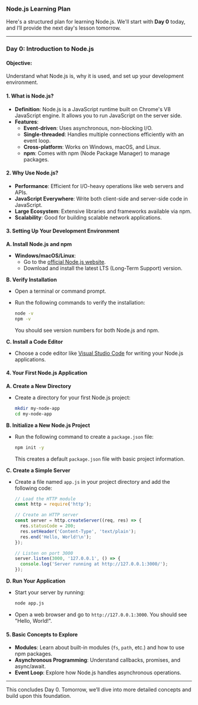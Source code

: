 ### **Node.js Learning Plan**

Here's a structured plan for learning Node.js. We'll start with **Day 0** today, and I’ll provide the next day's lesson tomorrow.

---

### **Day 0: Introduction to Node.js**

#### **Objective:**
Understand what Node.js is, why it is used, and set up your development environment.

#### **1. What is Node.js?**

- **Definition**: Node.js is a JavaScript runtime built on Chrome's V8 JavaScript engine. It allows you to run JavaScript on the server side.
- **Features**:
  - **Event-driven**: Uses asynchronous, non-blocking I/O.
  - **Single-threaded**: Handles multiple connections efficiently with an event loop.
  - **Cross-platform**: Works on Windows, macOS, and Linux.
  - **npm**: Comes with npm (Node Package Manager) to manage packages.

#### **2. Why Use Node.js?**

- **Performance**: Efficient for I/O-heavy operations like web servers and APIs.
- **JavaScript Everywhere**: Write both client-side and server-side code in JavaScript.
- **Large Ecosystem**: Extensive libraries and frameworks available via npm.
- **Scalability**: Good for building scalable network applications.

#### **3. Setting Up Your Development Environment**

**A. Install Node.js and npm**

- **Windows/macOS/Linux**:
  - Go to the [official Node.js website](https://nodejs.org/).
  - Download and install the latest LTS (Long-Term Support) version.

**B. Verify Installation**

- Open a terminal or command prompt.
- Run the following commands to verify the installation:

  ```bash
  node -v
  npm -v
  ```

  You should see version numbers for both Node.js and npm.

**C. Install a Code Editor**

- Choose a code editor like [Visual Studio Code](https://code.visualstudio.com/) for writing your Node.js applications.

#### **4. Your First Node.js Application**

**A. Create a New Directory**

- Create a directory for your first Node.js project:

  ```bash
  mkdir my-node-app
  cd my-node-app
  ```

**B. Initialize a New Node.js Project**

- Run the following command to create a `package.json` file:

  ```bash
  npm init -y
  ```

  This creates a default `package.json` file with basic project information.

**C. Create a Simple Server**

- Create a file named `app.js` in your project directory and add the following code:

  ```javascript
  // Load the HTTP module
  const http = require('http');

  // Create an HTTP server
  const server = http.createServer((req, res) => {
    res.statusCode = 200;
    res.setHeader('Content-Type', 'text/plain');
    res.end('Hello, World!\n');
  });

  // Listen on port 3000
  server.listen(3000, '127.0.0.1', () => {
    console.log('Server running at http://127.0.0.1:3000/');
  });
  ```

**D. Run Your Application**

- Start your server by running:

  ```bash
  node app.js
  ```

- Open a web browser and go to `http://127.0.0.1:3000`. You should see "Hello, World!".

#### **5. Basic Concepts to Explore**

- **Modules**: Learn about built-in modules (`fs`, `path`, etc.) and how to use npm packages.
- **Asynchronous Programming**: Understand callbacks, promises, and async/await.
- **Event Loop**: Explore how Node.js handles asynchronous operations.

---

This concludes Day 0. Tomorrow, we’ll dive into more detailed concepts and build upon this foundation.